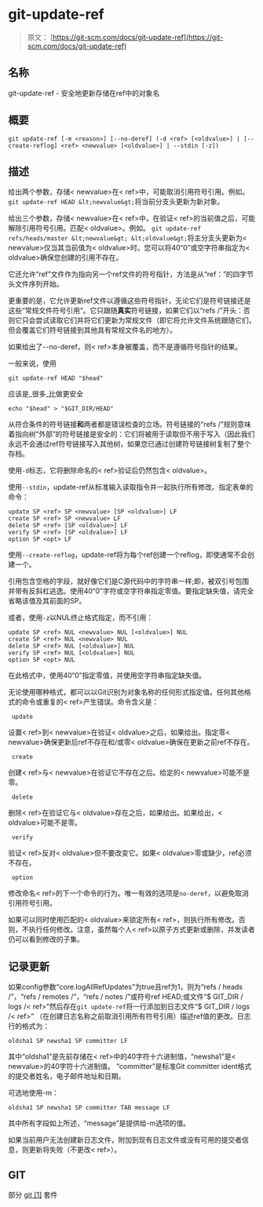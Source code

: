# git-update-ref

> 原文： [https://git-scm.com/docs/git-update-ref](https://git-scm.com/docs/git-update-ref)

## 名称

git-update-ref - 安全地更新存储在ref中的对象名

## 概要

```
git update-ref [-m <reason>] [--no-deref] (-d <ref> [<oldvalue>] | [--create-reflog] <ref> <newvalue> [<oldvalue>] | --stdin [-z])
```

## 描述

给出两个参数，存储&lt; newvalue&gt;在&lt; ref&gt;中，可能取消引用符号引用。例如。 `git update-ref HEAD &lt;newvalue&gt;`将当前分支头更新为新对象。

给出三个参数，存储&lt; newvalue&gt;在&lt; ref&gt;中，在验证&lt; ref&gt;的当前值之后，可能解除引用符号引用。匹配&lt; oldvalue&gt;。例如。 `git update-ref refs/heads/master &lt;newvalue&gt; &lt;oldvalue&gt;`将主分支头更新为&lt; newvalue&gt;仅当其当前值为&lt; oldvalue&gt;时。您可以将40“0”或空字符串指定为&lt; oldvalue&gt;确保您创建的引用不存在。

它还允许“ref”文件作为指向另一个ref文件的符号指针，方法是从“ref：”的四字节头文件序列开始。

更重要的是，它允许更新ref文件以遵循这些符号指针，无论它们是符号链接还是这些“常规文件符号引用”。它只跟随**真实**符号链接，如果它们以“refs /”开头：否则它只会尝试读取它们并将它们更新为常规文件（即它将允许文件系统跟随它们，但会覆盖它们符号链接到其他具有常规文件名的地方）。

如果给出了--no-deref，则&lt; ref&gt;本身被覆盖，而不是遵循符号指针的结果。

一般来说，使用

```
git update-ref HEAD "$head"
```

应该是_很多_比做更安全

```
echo "$head" > "$GIT_DIR/HEAD"
```

从符合条件的符号链接**和**两者都是错误检查的立场。符号链接的“refs /”规则意味着指向树“外部”的符号链接是安全的：它们将被用于读取但不用于写入（因此我们永远不会通过ref符号链接写入其他树，如果您已通过创建符号链接树复制了整个存档。

使用`-d`标志，它将删除命名的&lt; ref&gt;验证后仍然包含&lt; oldvalue&gt;。

使用`--stdin`，update-ref从标准输入读取指令并一起执行所有修改。指定表单的命令：

```
update SP <ref> SP <newvalue> [SP <oldvalue>] LF
create SP <ref> SP <newvalue> LF
delete SP <ref> [SP <oldvalue>] LF
verify SP <ref> [SP <oldvalue>] LF
option SP <opt> LF
```

使用`--create-reflog`，update-ref将为每个ref创建一个reflog，即使通常不会创建一个。

引用包含空格的字段，就好像它们是C源代码中的字符串一样;即，被双引号包围并带有反斜杠逃逸。使用40“0”字符或空字符串指定零值。要指定缺失值，请完全省略该值及其前面的SP。

或者，使用`-z`以NUL终止格式指定，而不引用：

```
update SP <ref> NUL <newvalue> NUL [<oldvalue>] NUL
create SP <ref> NUL <newvalue> NUL
delete SP <ref> NUL [<oldvalue>] NUL
verify SP <ref> NUL [<oldvalue>] NUL
option SP <opt> NUL
```

在此格式中，使用40“0”指定零值，并使用空字符串指定缺失值。

无论使用哪种格式，都可以以Git识别为对象名称的任何形式指定值。任何其他格式的命令或重复的&lt; ref&gt;产生错误。命令含义是：

```
 update 
```

设置&lt; ref&gt;到&lt; newvalue&gt;在验证&lt; oldvalue&gt;之后，如果给出。指定零&lt; newvalue&gt;确保更新后ref不存在和/或零&lt; oldvalue&gt;确保在更新之前ref不存在。

```
 create 
```

创建&lt; ref&gt;与&lt; newvalue&gt;在验证它不存在之后。给定的&lt; newvalue&gt;可能不是零。

```
 delete 
```

删除&lt; ref&gt;在验证它与&lt; oldvalue&gt;存在之后，如果给出。如果给出，&lt; oldvalue&gt;可能不是零。

```
 verify 
```

验证&lt; ref&gt;反对&lt; oldvalue&gt;但不要改变它。如果&lt; oldvalue&gt;零或缺少，ref必须不存在。

```
 option 
```

修改命名&lt; ref&gt;的下一个命令的行为。唯一有效的选项是`no-deref`，以避免取消引用符号引用。

如果可以同时使用匹配的&lt; oldvalue&gt;来锁定所有&lt; ref&gt;，则执行所有修改。否则，不执行任何修改。注意，虽然每个人&lt; ref&gt;以原子方式更新或删除，并发读者仍可以看到修改的子集。

## 记录更新

如果config参数“core.logAllRefUpdates”为true且ref为1，则为“refs / heads /”，“refs / remotes /”，“refs / notes /”或符号ref HEAD;或文件“$ GIT_DIR / logs /&lt; ref&gt;”然后存在`git update-ref`将一行添加到日志文件“$ GIT_DIR / logs /&lt; ref&gt;” （在创建日志名称之前取消引用所有符号引用）描述ref值的更改。日志行的格式为：

```
oldsha1 SP newsha1 SP committer LF
```

其中“oldsha1”是先前存储在&lt; ref&gt;中的40字符十六进制值，“newsha1”是&lt; newvalue&gt;的40字符十六进制值。 “committer”是标准Git committer ident格式的提交者姓名，电子邮件地址和日期。

可选地使用-m：

```
oldsha1 SP newsha1 SP committer TAB message LF
```

其中所有字段如上所述，“message”是提供给-m选项的值。

如果当前用户无法创建新日志文件，附加到现有日志文件或没有可用的提交者信息，则更新将失败（不更改&lt; ref&gt;）。

## GIT

部分 [git [1]](https://git-scm.com/docs/git) 套件